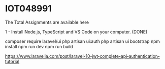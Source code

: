 # IOT048991
The Total Assignments are available here

1 - Install Node.js, TypeScript and VS Code on your computer.  (DONE)


composer require laravel/ui
php artisan ui:auth
php artisan ui bootstrap
npm install
npm run dev
npm run build


https://www.laravelia.com/post/laravel-10-jwt-complete-api-authentication-tutorial
